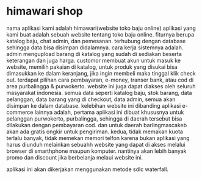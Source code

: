 # himawari shop
nama aplikasi kami adalah himawari(website toko baju online)
aplikasi yang kami buat adalah sebuah website tentang toko baju online.
fiturnya berupa katalog baju, chat admin, dan pemesanan.
terhubung dengan database sehingga data bisa disimpan didalamnya.
cara kerja sistemnya adalah. admin mengupload barang di katalog yang sudah di sediakan beserta keterangan dan juga harga. 
customor membuat akun untuk masuk ke website, memilih pakaian di katalog, untuk produk yang disukai bisa dimasukkan ke dalam keranjang, jika ingin membeli maka tinggal klik check out. terdapat pilihan cara pembayaran, e-money, transer bank, atau cod di area purbalingga & purwokerto. website ini juga dapat diakses oleh seluruh masyarakat indonesia.
semua data seperti katalog baju, stok barang, data pelanggan, data barang yang di checkout, data admin, semua akan disimpan ke dalam database.
kelebihan website ini dibanding aplikasi e-commerce lainnya adalah, pertama aplikasi ini dibuat khususnya untuk pelanggan purwokerto, purbalingga, sehingga di daerah tersebut bisa dilakukan dengan pembayaran cod. dan untuk daerah barlingmascakeb akan ada gratis ongkir untuk pengiriman. kedua, tidak memakan kuota terlalu banyak, tidak memekan memori telfon karena bukan aplikasi yang harus diunduh melainkan sebuahh website yang dapat di akses melalui browser di smarthphone maupun komputer.
nantinya akan lebih banyak promo dan discount jika berbelanja melaui website ini.

aplikasi ini akan dikerjakan menggunakan metode sdlc waterfall.
